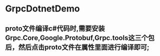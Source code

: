 # GrpcDotnetDemo

## proto文件编译c#代码时,需要安装Grpc.Core,Google.Protobuf,Grpc.tools这三个包后，然后点击proto文件在属性里面进行编译即可;
